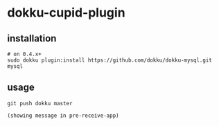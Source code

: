 # dokku-cupid-plugin

## installation

```shell
# on 0.4.x+
sudo dokku plugin:install https://github.com/dokku/dokku-mysql.git mysql
```

## usage


```shell
git push dokku master

(showing message in pre-receive-app)

```

